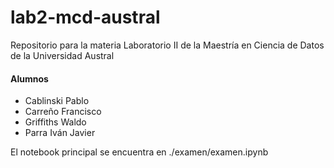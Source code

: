 # lab2-mcd-austral
Repositorio para la materia Laboratorio II de la Maestría en Ciencia de Datos de la Universidad Austral

#### Alumnos
- Cablinski Pablo
- Carreño Francisco
- Griffiths Waldo
- Parra Iván Javier

El notebook principal se encuentra en ./examen/examen.ipynb